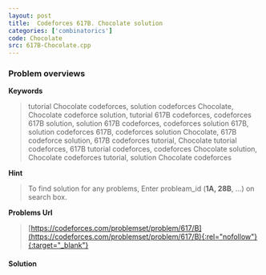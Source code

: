 ```yaml
---
layout: post
title:  Codeforces 617B. Chocolate solution
categories: ['combinatorics']
code: Chocolate
src: 617B-Chocolate.cpp
---
```

### **Problem overviews**

**Keywords**
> tutorial Chocolate codeforces, solution codeforces Chocolate, Chocolate codeforce solution, tutorial 617B codeforces, codeforces 617B solution, solution 617B codeforces, codeforces solution 617B, solution codeforces 617B, codeforces solution Chocolate, 617B codeforce solution, 617B codeforces tutorial, Chocolate tutorial codeforces, 617B tutorial codeforces, codeforces Chocolate solution, Chocolate codeforces tutorial, solution Chocolate codeforces

**Hint**
> To find solution for any problems, Enter probleam_id (**1A, 28B**, ...) on search box. 

**Problems Url**
> [https://codeforces.com/problemset/problem/617/B](https://codeforces.com/problemset/problem/617/B){:rel="nofollow"}{:target="_blank"}

#### **Solution**



